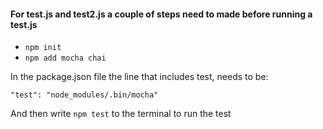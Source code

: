 #### For test.js and test2.js a couple of steps need to made before running a test.js

* `npm init`
* `npm add mocha chai`

In the package.json file the line that includes test, needs to be: 

`"test": "node_modules/.bin/mocha"`

And then write `npm test` to the terminal to run the test



